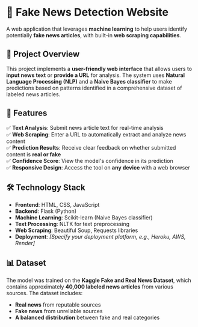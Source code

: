 # 📰 Fake News Detection Website

A web application that leverages **machine learning** to help users identify potentially **fake news articles**, with built-in **web scraping capabilities**.

## 🚀 **Project Overview**
This project implements a **user-friendly web interface** that allows users to **input news text** or **provide a URL** for analysis. The system uses **Natural Language Processing (NLP)** and a **Naive Bayes classifier** to make predictions based on patterns identified in a comprehensive dataset of labeled news articles.

## 🎯 **Features**
✅ **Text Analysis**: Submit news article text for real-time analysis  
✅ **Web Scraping**: Enter a URL to automatically extract and analyze news content  
✅ **Prediction Results**: Receive clear feedback on whether submitted content is **real or fake**  
✅ **Confidence Score**: View the model's confidence in its prediction  
✅ **Responsive Design**: Access the tool on **any device** with a web browser  

## 🛠 **Technology Stack**
- **Frontend**: HTML, CSS, JavaScript  
- **Backend**: Flask (Python)  
- **Machine Learning**: Scikit-learn (Naive Bayes classifier)  
- **Text Processing**: NLTK for text preprocessing  
- **Web Scraping**: Beautiful Soup, Requests libraries  
- **Deployment**: *[Specify your deployment platform, e.g., Heroku, AWS, Render]*  

## 📊 **Dataset**
The model was trained on the **Kaggle Fake and Real News Dataset**, which contains approximately **40,000 labeled news articles** from various sources. The dataset includes:  
- **Real news** from reputable sources  
- **Fake news** from unreliable sources  
- **A balanced distribution** between fake and real categories  


